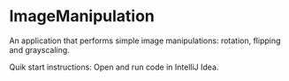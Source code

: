 # ImageManipulation

An application that performs simple image manipulations: rotation, flipping and grayscaling.

Quik start instructions:
Open and run code in IntelliJ Idea.
